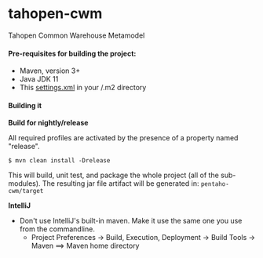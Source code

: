 # tahopen-cwm #
Tahopen Common Warehouse Metamodel

#### Pre-requisites for building the project:
* Maven, version 3+
* Java JDK 11
* This [settings.xml](https://github.com/tahopen/maven-parent-poms/blob/master/maven-support-files/settings.xml) in your <user-home>/.m2 directory

#### Building it

__Build for nightly/release__

All required profiles are activated by the presence of a property named "release".

```
$ mvn clean install -Drelease
```

This will build, unit test, and package the whole project (all of the sub-modules). The resulting jar file
artifact will be generated in: ```pentaho-cwm/target```

__IntelliJ__

* Don't use IntelliJ's built-in maven. Make it use the same one you use from the commandline.
  * Project Preferences -> Build, Execution, Deployment -> Build Tools -> Maven ==> Maven home directory
